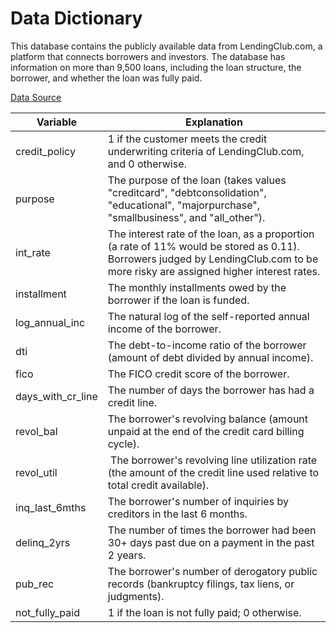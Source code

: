 # Data Dictionary

This database contains the publicly available data from LendingClub.com, a platform that connects borrowers and investors. The database has information on more than 9,500 loans, including the loan structure, the borrower, and whether the loan was fully paid. 

[Data Source](https://www.kaggle.com/itssuru/loan-data)

| Variable           | Explanation                                                                                                                                                                       |
|--------------------|-----------------------------------------------------------------------------------------------------------------------------------------------------------------------------------|
| credit_policy      | 1 if the customer meets the credit underwriting criteria of LendingClub.com, and 0 otherwise.                                                                                     |
| purpose            | The purpose of the loan (takes values "creditcard", "debtconsolidation", "educational", "majorpurchase", "smallbusiness", and "all_other").                                       |
| int_rate           | The interest rate of the loan, as a proportion (a rate of 11% would be stored as 0.11). Borrowers judged by LendingClub.com to be more risky are assigned higher interest rates.  |
| installment        | The monthly installments owed by the borrower if the loan is funded.                                                                                                              |
| log_annual_inc     | The natural log of the self-reported annual income of the borrower.                                                                                                               |
| dti                | The debt-to-income ratio of the borrower (amount of debt divided by annual income).                                                                                               |
| fico               | The FICO credit score of the borrower.                                                                                                                                            |
| days_with_cr_line  | The number of days the borrower has had a credit line.                                                                                                                            |
| revol_bal          | The borrower's revolving balance (amount unpaid at the end of the credit card billing cycle).                                                                                     |
| revol_util         |  The borrower's revolving line utilization rate (the amount of the credit line used relative to total credit available).                                                          |
| inq_last_6mths     | The borrower's number of inquiries by creditors in the last 6 months.                                                                                                             |
| delinq_2yrs        | The number of times the borrower had been 30+ days past due on a payment in the past 2 years.                                                                                     |
| pub_rec            | The borrower's number of derogatory public records (bankruptcy filings, tax liens, or judgments).                                                                                 |
| not_fully_paid     | 1 if the loan is not fully paid; 0 otherwise.                                                                                                                                     |
